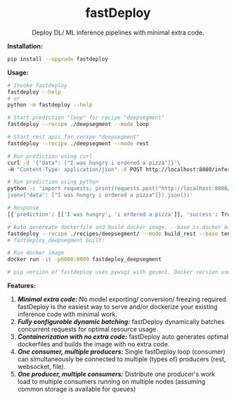 <p align="center">
    <h1 align="center">fastDeploy</h1>
    <p align="center">Deploy DL/ ML inference pipelines with minimal extra code.</p>
</p>

**Installation:** 
```bash
pip install --upgrade fastdeploy
```

**Usage:**
```bash
# Invoke fastdeploy 
fastdeploy --help
# or
python -m fastdeploy --help

# Start prediction "loop" for recipe "deepsegment"
fastdeploy --recipe ./deepsegment --mode loop

# Start rest apis for recipe "deepsegment"
fastdeploy --recipe ./deepsegment --mode rest

# Run prediction using curl
curl -d '{"data": ["I was hungry i ordered a pizza"]}'\
-H "Content-Type: application/json" -X POST http://localhost:8080/infer

# Run prediction using python
python -c 'import requests; print(requests.post("http://localhost:8080/infer",\
json={"data": ["I was hungry i ordered a pizza"]}).json())'

# Response
[{'prediction': [['I was hungry', 'i ordered a pizza']], 'success': True}, '200 OK']

# Auto genereate dockerfile and build docker image. --base is docker base
fastdeploy --recipe ./recipes/deepsegment/ --mode build_rest --base tensorflow/tensorflow:1.14.0-py3
# fastdeploy_deepsegment built!

# Run docker image
docker run -it -p8080:8080 fastdeploy_deepsegment

# pip version of fastdeploy uses pywsgi with gevent. Docker version uses by default 3 gunicorn gevent workers with 1000 "threads" per worker.

```

**Features:**

1. ***Minimal extra code:*** No model exporting/ conversion/ freezing required. fastDeploy is the easiest way to serve and/or dockerize your existing inference code with minimal work. 
2. ***Fully configurable dynamic batching:*** fastDeploy dynamically batches concurrent requests for optimal resource usage.
3. ***Containerization with no extra code:*** fastDeploy auto generates optimal dockerfiles and builds the image with no extra code.
4. ***One consumer, multiple producers:*** Single fastDeploy loop (consumer) can simultaneously be connected to multiple (types of) producers (rest, websocket, file).
5. ***One producer, multiple consumers:*** Distribute one producer's work load to multiple consumers running on multiple nodes (assuming common storage is available for queues)
